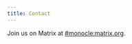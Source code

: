 ```yaml
---
title: Contact
---
```


Join us on Matrix at [#monocle:matrix.org](https://matrix.to/#/#monocle:matrix.org).
